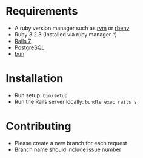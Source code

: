 # Requirements

* A ruby version manager such as [rvm](https://rvm.io/rvm/install) or [rbenv](https://formulae.brew.sh/formula/rbenv)
* Ruby 3.2.3 (Installed via ruby manager ^)
* [Rails 7](https://guides.rubyonrails.org/)
* [PostgreSQL](https://www.postgresql.org/)
* [bun](https://bun.sh/docs/installation)

# Installation

* Run setup: `bin/setup`
* Run the Rails server locally: `bundle exec rails s`

# Contributing

* Please create a new branch for each request
* Branch name should include issue number

